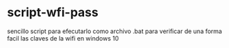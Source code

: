 # script-wfi-pass
sencillo script para efecutarlo como archivo .bat para verificar de una forma facil 
las claves de la wifi en windows 10 
